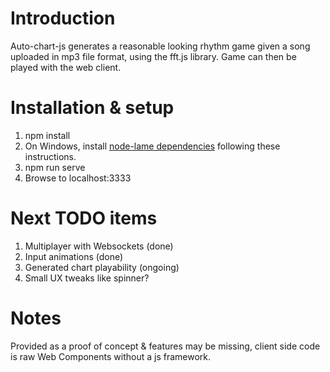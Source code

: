 # Introduction
Auto-chart-js generates a reasonable looking rhythm game given a song uploaded in mp3 file format, using the fft.js library. Game can then be played with the web client.

# Installation & setup
1. npm install
2. On Windows, install [node-lame dependencies](https://www.npmjs.com/package/node-lame) following these instructions.
3. npm run serve
4. Browse to localhost:3333

# Next TODO items
1. Multiplayer with Websockets (done)
2. Input animations (done)
3. Generated chart playability (ongoing)
4. Small UX tweaks like spinner?

# Notes
Provided as a proof of concept & features may be missing, client side code is raw Web Components without a js framework.